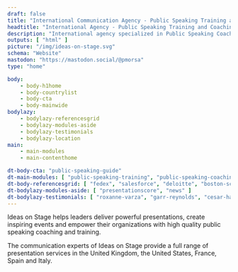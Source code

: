 ```yaml
---
draft: false
title: "International Communication Agency - Public Speaking Training and Coaching"
headtitle: "International Agency - Public Speaking Training and Coaching | UK"
description: "International agency specialized in Public Speaking Coaching and Training and Presentation Creation - United Kingdom"
outputs: [ "html" ]
picture: "/img/ideas-on-stage.svg"
schema: "Website"
mastodon: "https://mastodon.social/@pmorsa"
type: "home"

body:
    - body-h1home
    - body-countrylist
    - body-cta
    - body-mainwide
bodylazy:
    - bodylazy-referencesgrid
    - bodylazy-modules-aside
    - bodylazy-testimonials
    - bodylazy-location
main:
    - main-modules
    - main-contenthome

dt-body-cta: "public-speaking-guide"
dt-main-modules: [ "public-speaking-training", "public-speaking-coaching", "communication-consulting" ]
dt-body-referencesgrid: [ "fedex", "salesforce", "deloitte", "boston-scientific", "google", "disney", "wbg", "ashoka", "lacoste", "business-france", "safran", "colombus-consulting", "edf", "loreal", "pierre-fabre", "insead", "em-lyon", "biogen"  ]
dt-bodylazy-modules-aside: [ "presentationscore", "news" ]
dt-bodylazy-testimonials: [ "roxanne-varza", "garr-reynolds", "cesar-harada", "nicolas-beau", "david-musotte" ]
---
```


Ideas on Stage helps leaders deliver powerful presentations, create inspiring events and empower their organizations with high quality public speaking coaching and training.

The communication experts of Ideas on Stage provide a full range of presentation services in the United Kingdom, the United States, France, Spain and Italy.
